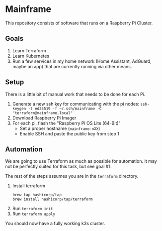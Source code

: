 # Mainframe

This repository consists of software that runs on a Raspberry Pi Cluster.

## Goals

1. Learn Terraform
2. Learn Kubernetes
3. Run a few services in my home network (Home Assistant, AdGuard, maybe an app) that are currently running via other means.

## Setup

There is a little bit of manual work that needs to be done for each Pi.

1. Generate a new ssh key for communicating with the pi nodes: `ssh-keygen -t ed25519 -f ~/.ssh/mainframe -C "terraform@mainframe.local"`
1. Download Raspberry Pi Imager
1. For each pi, flash the "Raspberry PI OS Lite (64-Bit)"
    * Set a proper hostname (`mainframe-nXX`)
    * Enable SSH and paste the public key from step 1


## Automation

We are going to use Terraform as much as possible for automation. It may not be perfectly suited for this task, but see goal #1.

The rest of the steps assumes you are in the `terraform` directory.

1. Install terraform
    ```
    brew tap hashicorp/tap
    brew install hashicorp/tap/terraform
    ```
1. Run `terraform init`
1. Run `terraform apply`

You should now have a fully working k3s cluster.